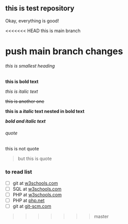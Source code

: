## this is test repository 

Okay, everything is good!

<<<<<<< HEAD
this is main branch

push main branch changes
=======
###### this is smallest heading

**this is bold text**

*this is italic text*

~~this is another one~~

**this is a _italic_ text nested in bold text**

***bold and italic text***

###### quote
this is not quote 
> but this is quote
### to read list

- [ ] git at [w3schools.com](https://www.w3schools.com/git/)
- [ ] SQL at [w3schools.com](https://www.w3schools.com/sql/default.asp)
- [ ] PHP at [w3schools.com](https://www.w3schools.com/php/default.asp)
- [ ] PHP at [php.net](https://www.php.net/)
- [ ] git at [git-scm.com](https://git-scm.com/)
>>>>>>> master
